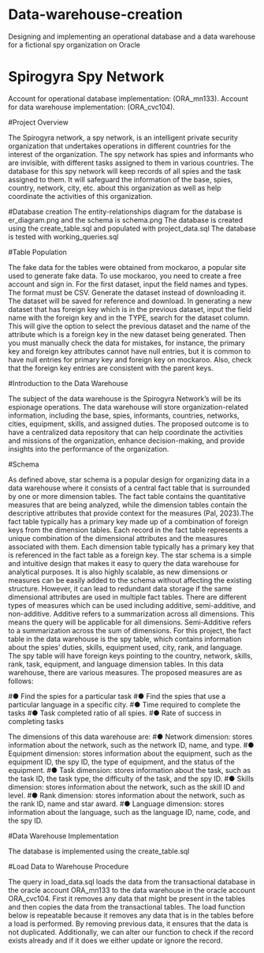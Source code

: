 # Data-warehouse-creation
Designing and implementing an operational database and a data warehouse for a fictional spy organization on Oracle

# Spirogyra Spy Network 

Account for operational database implementation:  (ORA_mn133).
Account for data warehouse implementation: (ORA_cvc104).



#Project Overview 

The Spirogyra network, a spy network, is an intelligent private security organization that undertakes operations in different countries for the interest of the organization. The spy network has spies and informants who are invisible, with different tasks assigned to them in various countries. The database for this spy network will keep records of all spies and the task assigned to them. It will safeguard the information of the base, spies, country, network, city, etc. about this organization as well as help coordinate the activities of this organization.

#Database creation
The entity-relationships diagram for the database is er_diagram.png and the schema is schema.png
The database is created using the create_table.sql and populated with project_data.sql
The database is tested with working_queries.sql

#Table Population

The fake data for the tables were obtained from mockaroo, a popular site used to generate fake data. To use mockaroo, you need to create a free account and sign in. For the first dataset, input the field names and types. The format must be CSV. Generate the dataset instead of downloading it. The dataset will be saved for reference and download. In generating a new dataset that has foreign key which is in the previous dataset, input the field name with the foreign key and in the TYPE, search for the dataset column. This will give the option to select the previous dataset and the name of the attribute which is a foreign key in the new dataset being generated. Then you must manually check the data for mistakes, for instance, the primary key and foreign key attributes cannot have null entries, but it is common to have null entries for primary key and foreign key on mockaroo. Also, check that the foreign key entries are consistent with the parent keys.

#Introduction to the Data Warehouse

The subject of the data warehouse is the Spirogyra Network’s will be its espionage operations. The data warehouse will store organization-related information, including the base, spies, informants, countries, networks, cities, equipment, skills, and assigned duties. The proposed outcome is to have a centralized data repository that can help coordinate the activities and missions of the organization, enhance decision-making, and provide insights into the performance of the organization.



#Schema

As defined above, star schema is a popular design for organizing data in a data warehouse where it consists of a central fact table that is surrounded by one or more dimension tables. The fact table contains the quantitative measures that are being analyzed, while the dimension tables contain the descriptive attributes that provide context for the measures  (Pal, 2023).The fact table typically has a primary key made up of a combination of foreign keys from the dimension tables. Each record in the fact table represents a unique combination of the dimensional attributes and the measures associated with them. Each dimension table typically has a primary key that is referenced in the fact table as a foreign key. The star schema is a simple and intuitive design that makes it easy to query the data warehouse for analytical purposes. It is also highly scalable, as new dimensions or measures can be easily added to the schema without affecting the existing structure. However, it can lead to redundant data storage if the same dimensional attributes are used in multiple fact tables.
There are different types of measures which can be used including additive, semi-additive, and non-additive. Additive refers to a summarization across all dimensions. This means the query will be applicable for all dimensions. Semi-Additive refers to a summarization across the sum of dimensions.
For this project, the fact table in the data warehouse is the spy table, which contains information about the spies' duties, skills, equipment used, city, rank, and language. The spy table will have foreign keys pointing to the country, network, skills, rank, task, equipment, and language dimension tables.
In this data warehouse, there are various measures. The proposed measures are as follows:

#●	Find the spies for a particular task
#●	Find the spies that use a particular language in a specific city.
#●	Time required to complete the tasks
#●	 Task completed ratio of all spies.
#●	Rate of success in completing tasks

The dimensions of this data warehouse are:
#●	Network dimension: stores information about the network, such as the network ID, name, and type.
#●	Equipment dimension: stores information about the equipment, such as the equipment ID, the spy ID, the type of equipment, and the status of the equipment.
#●	Task dimension: stores information about the task, such as the task ID, the task type,  the difficulty of the task, and the spy ID.
#●	Skills dimension: stores information about the network, such as the skill ID and level.
#●	Rank dimension: stores information about the network, such as the rank ID, name and star award.
#●	Language dimension: stores information about the language, such as the language ID, name, code, and the spy ID.


#Data Warehouse Implementation

The database is implemented using the create_table.sql


#Load Data to Warehouse Procedure 

The query in load_data.sql loads the data from the transactional database in the oracle account ORA_mn133 to the data warehouse in the oracle account ORA_cvc104. First it removes any data that might be present in the tables and then copies the data from the transactional tables. The load function below is repeatable because it removes any data that is in the tables before a load is performed. By removing previous data, it ensures that the data is not duplicated. Additionally, we can alter our function to check if the record exists already and if it does we either update or ignore the record.





